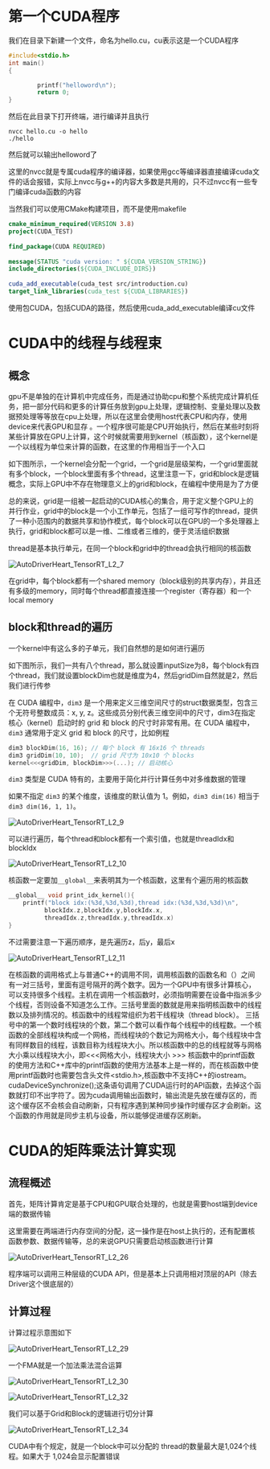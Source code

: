 # 第一个CUDA程序

我们在目录下新建一个文件，命名为hello.cu，cu表示这是一个CUDA程序

```c++
#include<stdio.h>
int main()
{

        printf("helloword\n");
        return 0;
}
```

然后在此目录下打开终端，进行编译并且执行

```shell
nvcc hello.cu -o hello
./hello
```

然后就可以输出helloword了

这里的nvcc就是专属cuda程序的编译器，如果使用gcc等编译器直接编译cuda文件的话会报错，实际上nvcc与g++的内容大多数是共用的，只不过nvcc有一些专门编译cuda函数的内容

当然我们可以使用CMake构建项目，而不是使用makefile

```cmake
cmake_minimum_required(VERSION 3.8)
project(CUDA_TEST)
 
find_package(CUDA REQUIRED)
 
message(STATUS "cuda version: " ${CUDA_VERSION_STRING})
include_directories(${CUDA_INCLUDE_DIRS})
 
cuda_add_executable(cuda_test src/introduction.cu)
target_link_libraries(cuda_test ${CUDA_LIBRARIES})
```

使用包CUDA，包括CUDA的路径，然后使用cuda_add_executable编译cu文件

# CUDA中的线程与线程束

## 概念

gpu不是单独的在计算机中完成任务，而是通过协助cpu和整个系统完成计算机任务，把一部分代码和更多的计算任务放到gpu上处理，逻辑控制、变量处理以及数据预处理等等放在cpu上处理，所以在这里会使用host代表CPU和内存，使用device来代表GPU和显存 。一个程序很可能是CPU开始执行，然后在某些时刻将某些计算放在GPU上计算，这个时候就需要用到kernel（核函数），这个kernel是一个以线程为单位来计算的函数，在这里的作用相当于一个入口

如下图所示，一个kernel会分配一个grid，一个grid是层级架构，一个grid里面就有多个block，一个block里面有多个thread，这里注意一下，grid和block是逻辑概念，实际上GPU中不存在物理意义上的grid和block，在编程中使用是为了方便

总的来说，grid是一组被一起启动的CUDA核心的集合，用于定义整个GPU上的 并行作业，grid中的block是一个小工作单元，包括了一组可写作的thread，提供了一种小范围内的数据共享和协作模式，每个block可以在GPU的一个多处理器上执行，grid和block都可以是一维、二维或者三维的，便于灵活组织数据

thread是基本执行单元，在同一个block和grid中的thread会执行相同的核函数

![AutoDriverHeart_TensorRT_L2_7](/home/pengfei/文档/ML_DL_CV_with_pytorch/Tools/assets/AutoDriverHeart_TensorRT_L2_7.png)

在grid中，每个block都有一个shared memory（block级别的共享内存），并且还有多级的memory，同时每个thread都直接连接一个register（寄存器）和一个local memory
## block和thread的遍历

一个kernel中有这么多的子单元，我们自然想的是如何进行遍历

如下图所示，我们一共有八个thread，那么就设置inputSize为8，每个block有四个thread，我们就设置blockDim也就是维度为4，然后gridDim自然就是2，然后我们进行传参

在 CUDA 编程中，`dim3` 是一个用来定义三维空间尺寸的struct数据类型，包含三个无符号整数成员：x, y, z。这些成员分别代表三维空间中的尺寸，dim3在指定核心（kernel）启动时的 grid 和 block 的尺寸时非常有用。在 CUDA 编程中，`dim3` 通常用于定义 grid 和 block 的尺寸，比如例程

```c++
dim3 blockDim(16, 16); // 每个 block 有 16x16 个 threads
dim3 gridDim(10, 10);  // grid 尺寸为 10x10 个 blocks
kernel<<<gridDim, blockDim>>>(...); // 启动核心
```

`dim3` 类型是 CUDA 特有的，主要用于简化并行计算任务中对多维数据的管理

如果不指定 `dim3` 的某个维度，该维度的默认值为 1。例如，`dim3 dim(16)` 相当于 `dim3 dim(16, 1, 1)`。

![AutoDriverHeart_TensorRT_L2_9](/home/pengfei/文档/ML_DL_CV_with_pytorch/Tools/assets/AutoDriverHeart_TensorRT_L2_9.png)

可以进行遍历，每个thread和block都有一个索引值，也就是threadIdx和blockIdx

![AutoDriverHeart_TensorRT_L2_10](/home/pengfei/文档/ML_DL_CV_with_pytorch/Tools/assets/AutoDriverHeart_TensorRT_L2_10.png)

核函数一定要加`__global__`来表明其为一个核函数，这里有个遍历用的核函数

```c++
__global__ void print_idx_kernel(){
    printf("block idx:(%3d,%3d,%3d),thread idx:(%3d,%3d,%3d)\n",
          blockIdx.z,blockIdx.y,blockIdx.x,
          threadIdx.z,threadIdx.y,threadIdx.x)
} 
```

不过需要注意一下遍历顺序，是先遍历z，后y，最后x

![AutoDriverHeart_TensorRT_L2_11](/home/pengfei/文档/ML_DL_CV_with_pytorch/Tools/assets/AutoDriverHeart_TensorRT_L2_11.png)

在核函数的调用格式上与普通C++的调用不同，调用核函数的函数名和（）之间有一对三括号，里面有逗号隔开的两个数字。因为一个GPU中有很多计算核心，可以支持很多个线程。主机在调用一个核函数时，必须指明需要在设备中指派多少个线程，否则设备不知道怎么工作。三括号里面的数就是用来指明核函数中的线程数以及排列情况的。核函数中的线程常组织为若干线程块（thread block）。
三括号中的第一个数时线程块的个数，第二个数可以看作每个线程中的线程数。一个核函数的全部线程块构成一个网格，而线程块的个数记为网格大小，每个线程块中含有同样数目的线程，该数目称为线程块大小。所以核函数中的总的线程就等与网格大小乘以线程块大小，即<<<网格大小，线程块大小 >>>
核函数中的printf函数的使用方法和C++库中的printf函数的使用方法基本上是一样的，而在核函数中使用printf函数时也需要包含头文件<stdio.h>,核函数中不支持C++的iostream。
cudaDeviceSynchronize();这条语句调用了CUDA运行时的API函数，去掉这个函数就打印不出字符了。因为cuda调用输出函数时，输出流是先放在缓存区的，而这个缓存区不会核会自动刷新，只有程序遇到某种同步操作时缓存区才会刷新。这个函数的作用就是同步主机与设备，所以能够促进缓存区刷新。

# CUDA的矩阵乘法计算实现

## 流程概述

首先，矩阵计算肯定是基于CPU和GPU联合处理的，也就是需要host端到device端的数据传输

这里需要在两端进行内存空间的分配，这一操作是在host上执行的，还有配置核函数参数、数据传输等，总的来说GPU只需要启动核函数进行计算

![AutoDriverHeart_TensorRT_L2_26](/home/pengfei/文档/ML_DL_CV_with_pytorch/Tools/assets/AutoDriverHeart_TensorRT_L2_26.png)

程序端可以调用三种层级的CUDA API，但是基本上只调用相对顶层的API（除去Driver这个很底层的）

## 计算过程

计算过程示意图如下

![AutoDriverHeart_TensorRT_L2_29](/home/pengfei/文档/ML_DL_CV_with_pytorch/Tools/assets/AutoDriverHeart_TensorRT_L2_29.png)

一个FMA就是一个加法乘法混合运算

![AutoDriverHeart_TensorRT_L2_30](/home/pengfei/文档/ML_DL_CV_with_pytorch/Tools/assets/AutoDriverHeart_TensorRT_L2_30.png)

![AutoDriverHeart_TensorRT_L2_32](/home/pengfei/文档/ML_DL_CV_with_pytorch/Tools/assets/AutoDriverHeart_TensorRT_L2_32.png)

我们可以基于Grid和Block的逻辑进行切分计算

![AutoDriverHeart_TensorRT_L2_34](/home/pengfei/文档/ML_DL_CV_with_pytorch/Tools/assets/AutoDriverHeart_TensorRT_L2_34.png)

CUDA中有个规定，就是一个block中可以分配的
thread的数量最大是1,024个线程。如果大于
1,024会显示配置错误